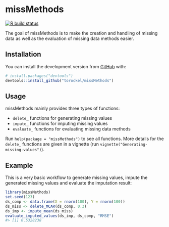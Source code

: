 
<!-- README.md is generated from README.Rmd. Please edit that file -->

# missMethods

<!-- badges: start -->

[![R build
status](https://github.com/torockel/missMethods/workflows/R-CMD-check/badge.svg)](https://github.com/torockel/missMethods/actions)
<!-- badges: end -->

The goal of missMethods is to make the creation and handling of missing
data as well as the evaluation of missing data methods easier.

## Installation

You can install the development version from
[GitHub](https://github.com/) with:

``` r
# install.packages("devtools")
devtools::install_github("torockel/missMethods")
```

<!-- You can install the released version of missMethods from [CRAN](https://CRAN.R-project.org) with: -->

<!-- ``` r -->

<!-- install.packages("missMethods") -->

<!-- ``` -->

<!-- And the development version from [GitHub](https://github.com/) with: -->

<!-- ``` r -->

<!-- # install.packages("devtools") -->

<!-- devtools::install_github("torockel/missMethods") -->

<!-- ``` -->

## Usage

missMethods mainly provides three types of functions:

  - `delete_` functions for generating missing values
  - `impute_` functions for imputing missing values
  - `evaluate_` functions for evaluating missing data methods

Run `help(package = "missMethods")` to see all functions. More details
for the `delete_` functions are given in a vignette (run
`vignette("Generating-missing-values")`).

## Example

This is a very basic workflow to generate missing values, impute the
generated missing values and evaluate the imputation result:

``` r
library(missMethods)
set.seed(123)
ds_comp <- data.frame(X = rnorm(100), Y = rnorm(100))
ds_miss <- delete_MCAR(ds_comp, 0.3)
ds_imp <- impute_mean(ds_miss)
evaluate_imputed_values(ds_imp, ds_comp, "RMSE")
#> [1] 0.5328238
```
